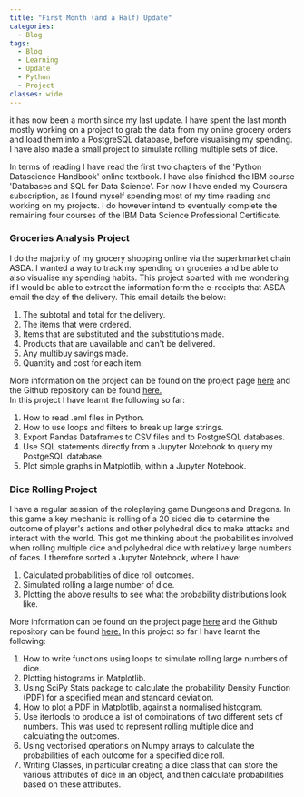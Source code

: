 ```yaml
---
title: "First Month (and a Half) Update"
categories:
  - Blog
tags:
  - Blog
  - Learning
  - Update
  - Python
  - Project
classes: wide
---
```

it has now been a month since my last update. I have spent the last month mostly working on a project to grab the data from my online grocery orders and load them into a PostgreSQL database, before visualising my spending. I have also made a small project to simulate rolling multiple sets of dice.

In terms of reading I have read the first two chapters of the 'Python Datascience Handbook' online textbook. I have also finished the IBM course 'Databases and SQL for Data Science'. For now I have ended my Coursera subscription, as I found myself spending most of my time reading and working on my projects. I do however intend to eventually complete the remaining four courses of the IBM Data Science Professional Certificate.

### Groceries Analysis Project
I do the majority of my grocery shopping online via the superkmarket chain ASDA. I wanted a way to track my spending on groceries and be able to also visualise my spending habits. This project sparted with me wondering if I would be able to extract the information form the e-receipts that ASDA email the day of the delivery. This email details the below:
1. The subtotal and total for the delivery.
2. The items that were ordered.
3. Items that are substituted and the substitutions made.
4. Products that are uavailable and can't be delivered.
5. Any multibuy savings made.
6. Quantity and cost for each item.

More information on the project can be found on the project page [here][1] and the Github repository can be found [here.][2]   
In this project I have learnt the following so far:
1. How to read .eml files in Python.
2. How to use loops and filters to break up large strings.
3. Export Pandas Dataframes to CSV files and to PostgreSQL databases.
4. Use SQL statements directly from a Jupyter Notebook to query my PostgeSQL database.
5. Plot simple graphs in Matplotlib, within a Jupyter Notebook.

### Dice Rolling Project
I have a regular session of the roleplaying game Dungeons and Dragons. In this game a key mechanic is rolling of a 20 sided die to determine the outcome of player's actions and other polyhedral dice to make attacks and interact with the world. This got me thinking about the probabilities involved when rolling multiple dice and polyhedral dice with relatively large numbers of faces. I therefore sorted a Jupyter Notebook, where I have:
1. Calculated probabilities of dice roll outcomes.
2. Simulated rolling a large number of dice.
3. Plotting the above results to see what the probability distributions look like.

More information can be found on the project page [here][3] and the Github repository can be found [here.][4] In this project so far I have learnt the following:
1. How to write functions using loops to simulate rolling large numbers of dice.
2. Plotting histograms in Matplotlib.
3. Using SciPy Stats package to calculate the probability Density Function (PDF) for a specified mean and standard deviation.
4. How to plot a PDF in Matplotlib, against a normalised histogram.
5. Use itertools to produce a list of combinations of two different sets of numbers. This was used to represent rolling multiple dice and calculating the outcomes.
6. Using vectorised operations on Numpy arrays to calculate the probabilities of each outcome for a specified dice roll.
8. Writing Classes, in particular creating a dice class that can store the various attributes of dice in an object, and then calculate probabilities based on these attributes.

[1]: /projects/online-groceries
[2]: https://github.com/Richard-D-Todd/Extract-Email
[3]: /projects/rolling-dice
[4]: https://github.com/Richard-D-Todd/Dice-Rolling